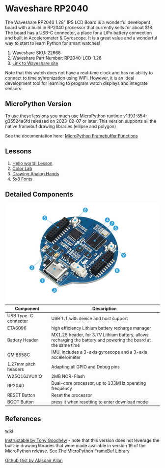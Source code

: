 # Waveshare RP2040

The Waveshare RP2040 1.28" IPS LCD Board is a wonderful developent board with a build in RP2040 processor
that currently sells for about $18.  The board has a USB-C connector, a place for a LiPo battery connection
and built in Accelerometer & Gyroscope.  It is a great value and a wonderful way to start to learn
Python for smart watches!


1. Waveshare SKU: 22668
2. Waveshare Part Number: RP2040-LCD-1.28
1. [Link to Waveshare site](https://www.waveshare.com/rp2040-lcd-1.28.htm)

Note that this watch does not have a real-time clock and has no ability to connect to time syhronization using WiFi.
However, it is an ideal development tool for learning to program watch displays and integrate sensors.

## MicroPython Version

To use these lessions you much use MicroPython runtime v1.19.1-854-g35524a6fd released on 2023-02-07 or later.
This version supports all the native framebuf drawing libraries (ellipse and polygon)

See the documentation here: [MicroPython Framebuffer Functions](https://docs.micropython.org/en/latest/library/framebuf.html)

## Lessons

1. [Hello world! Lesson](./01-hello-world.md)
2. [Color Lab](./02-color-test.md)
3. [Drawing Analog Hands](./03-drawing-hands.md)
4. [5x8 Fonts](./04-5x8-font.md)

## Detailed Components

![](./RP2040-LCD-1.28-details-intro.jpg)

|Component|Description|
|-------|-----------|
|USB Type-C connector|USB 1.1 with device and host support|
|ETA6096|high efficiency Lithium battery recharge manager|
|Battery Header|MX1.25 header, for 3.7V Lithium battery, allows recharging the battery and powering the board at the same time
|QMI8658C|IMU, includes a 3-axis gyroscope and a 3-axis accelerometer|
|1.27mm pitch headers|Adapting all GPIO and Debug pins|
|W25Q16JVUXIQ|2MB NOR-Flash|
|RP2040|Dual-core processor, up to 133MHz operating frequency|
|RESET Button|Reset the processor|
|BOOT Button|press it when resetting to enter download mode|

## References

[wiki](https://www.waveshare.com/wiki/RP2040-LCD-1.28)

[Instructable by Tony Goodhew](https://www.instructables.com/Digital-Watch-Display-MicroPython/) - note that this 
version does not leverage the built-in drawing libraries that were made available in version 19 of the MicroPython
release. See [The MicroPython FrameBuf Library](https://docs.micropython.org/en/latest/library/framebuf.html)

[Github Gist by Alasdair Allan](https://gist.github.com/aallan/ea16d05f7967d8ab899dfff12833a70f)